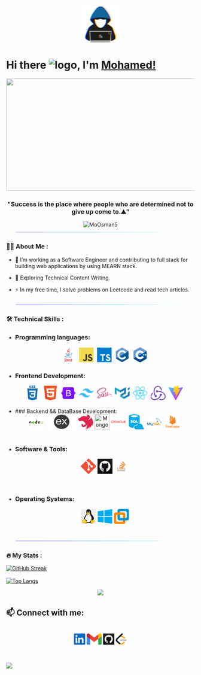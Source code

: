 <div id="header" align="center">
  <img src="https://github.com/EslamAsHhraf/EslamAsHhraf/blob/main/images/Hacker.gif" width="100"/>
</div>

# Hi there <img height ="35px" src="images/wave.gif" alt="logo">, I'm <a href ="https://www.linkedin.com/in/mohamed-osman-2114b4240/">Mohamed!</a>


<div align="center">
  <img src="https://media.giphy.com/media/dWesBcTLavkZuG35MI/giphy.gif" width="600" height="300"/>
</div>
  <span align="center">
   
   ### "Success is the place where people who are determined not to give up come to.⛰"
 
 </span>
<div align="center">
  <img src="https://komarev.com/ghpvc/?username=MoOsman5&label=Profile%20views&color=0e75b6&style=flat" alt="MoOsman5" />
</div>
<div align="center">
  <img  width=90% src="https://github.com/EslamAsHhraf/EslamAsHhraf/blob/main/images/neon.gif">
</div>


### :woman_technologist: About Me :

- :telescope: I’m working as a Software Engineer and contributing to full stack for building web applications by using MEARN stack.

- :seedling: Exploring Technical Content Writing.

- :zap: In my free time, I solve problems on Leetcode and read tech articles.

  
<div align="center">
  <img  width=90% src="https://github.com/EslamAsHhraf/EslamAsHhraf/blob/main/images/neon.gif">
</div>

### :hammer_and_wrench: Technical Skills :
<div>
  <ul>
<li>

### Programming languages:

  <div align ="center">
    <img src="https://github.com/devicons/devicon/blob/master/icons/java/java-original-wordmark.svg" title="Java" alt="Java" width="40" height="40"/>&nbsp;
    <img src="https://github.com/devicons/devicon/blob/master/icons/javascript/javascript-original.svg" title="JavaScript" alt="JavaScript" width="40" height="40"/>&nbsp;
    <img src="https://github.com/devicons/devicon/blob/master/icons/typescript/typescript-plain.svg" title="typescript" alt="typescript" width="40" height="40"/>&nbsp;
    <img src="https://github.com/devicons/devicon/blob/master/icons/c/c-original.svg" title="Java" alt="Java" width="40" height="40"/>&nbsp;
    <img src="https://github.com/devicons/devicon/blob/master/icons/cplusplus/cplusplus-original.svg" title="Java" alt="Java" width="40" height="40"/>&nbsp;
   </div>
</li>

<li>

### Frontend Development:

<div align ="center">
  <img src="https://github.com/devicons/devicon/blob/master/icons/css3/css3-plain-wordmark.svg"  title="CSS3" alt="CSS3" width="40" height="40"/>&nbsp;
  <img src="https://github.com/devicons/devicon/blob/master/icons/html5/html5-original.svg" title="HTML5" alt="HTML5" width="40" height="40"/>&nbsp;
  <img src="https://github.com/devicons/devicon/blob/master/icons/bootstrap/bootstrap-original.svg" title="Bootstrap" alt="Bootstrap" width="40" height="40"/>&nbsp;
  <img src="https://github.com/devicons/devicon/blob/master/icons/tailwindcss/tailwindcss-plain.svg" title="tailwindcss" alt="tailwindcss" width="40" height="40"/>&nbsp;
  <img src="https://github.com/devicons/devicon/blob/master/icons/sass/sass-original.svg" title="sass" alt="sass" width="40" height="40"/>&nbsp;  
  <img src="https://github.com/devicons/devicon/blob/master/icons/materialui/materialui-original.svg" title="MUI" alt="MUI" width="40" height="40"/>&nbsp;  
  <img src="https://github.com/devicons/devicon/blob/master/icons/react/react-original.svg" title="React" alt="React" width="40" height="40"/>&nbsp;
  <img src="https://github.com/devicons/devicon/blob/master/icons/redux/redux-original.svg" title="Redux" alt="Redux" width="40" height="40"/>&nbsp;
  <img src="https://github.com/EslamAsHhraf/EslamAsHhraf/blob/main/images/vite.svg" title="vite" alt="vite" width="40" height="40"/>&nbsp; 

</div>
<br>
</li>


<li>
  ### Backend && DataBase Development:
  <div align ="center">
    <img src="https://github.com/devicons/devicon/blob/master/icons/nodejs/nodejs-original-wordmark.svg" title="NodeJS" alt="NodeJS" width="40" height="40"/>&nbsp;
    <img src="https://github.com/MoOsman5/movie-max/blob/master/public/images/pngwing.com.png" title="express" **alt="express" width="80" height="40"/>
    <img src="https://github.com/devicons/devicon/blob/master/icons/nestjs/nestjs-plain.svg" title="nest" **alt="nest" width="40" height="40"/>
    <img src="https://raw.githubusercontent.com/mongodb-js/leaf/master/dist/mongodb-leaf_32x32.png" title="Mongodb" **alt="mongodb" width="40" height="40"/>
    <img src="https://github.com/devicons/devicon/blob/master/icons/oracle/oracle-original.svg" title="SQL"  alt="SQL" width="40" height="40"/>&nbsp;
    <img src="https://github.com/EslamAsHhraf/EslamAsHhraf/blob/main/images/sql.png" title="SQL"  alt="SQL" width="40" height="40"/>&nbsp;
    <img src="https://github.com/devicons/devicon/blob/master/icons/mysql/mysql-original-wordmark.svg" title="MySQL"  alt="MySQL" width="40" height="40"/>&nbsp;
    <img src="https://github.com/devicons/devicon/blob/master/icons/firebase/firebase-plain-wordmark.svg" title="Firebase" alt="Firebase" width="40" height="40"/>&nbsp;
  </div>
  <br>
</li>
<li>

### Software & Tools:

<div align ="center">

<code title="GitHub"><img height="40" src="https://github.com/EslamAsHhraf/EslamAsHhraf/blob/main/images/Git2.png"></code>
<code title="GitHub"><img height="40" src="https://github.com/EslamAsHhraf/EslamAsHhraf/blob/main/images/git.png"></code>
<code title="StackOverflow"><img height="40" src="https://github.com/EslamAsHhraf/EslamAsHhraf/blob/main/images/StackOverflow.png"></code>

</div>
<br>
</li>
<li>

### Operating Systems:

<div align ="center">
<code title="Linux"><img src="https://github.com/EslamAsHhraf/EslamAsHhraf/blob/main/images/images.jpg" width="40" height="40" /></code>
<code title="Windows"><img src="https://github.com/devicons/devicon/blob/master/icons/windows8/windows8-original.svg" height="40" /></code>
<code title="VMware"><img src="https://github.com/EslamAsHhraf/EslamAsHhraf/blob/main/images/vmware.png" height="40" /></code>

</div>
</ul>
<br>
</li>
<div align="center">
  <img  width=90% src="https://github.com/EslamAsHhraf/EslamAsHhraf/blob/main/images/neon.gif">
</div>    
</div>

### :fire: My Stats :

[![GitHub Streak](http://github-readme-streak-stats.herokuapp.com?user=MoOsman5&theme=dark&background=000000)](https://git.io/streak-stats)
<br>  
[![Top Langs](https://github-readme-stats.vercel.app/api/top-langs/?username=MoOsman5&layout=compact&theme=vision-friendly-dark)](https://github.com/anuraghazra/github-readme-stats)
<br>
<div align="center">
<img  height="175" src="https://github-readme-stats.vercel.app/api?username=MOOsman5&count_private=true&show_icons=true&theme=midnight-purple&hide_border=true" >
<br>
</div>


## 📫 Connect with me: <a id = "Connect"></a>

</br>
<div align="center">
  <a href="https://www.linkedin.com/in/mohamed-osman-2114b4240/" target="blank"><img align="center"
      src="https://github.com/EslamAsHhraf/EslamAsHhraf/blob/main/images/linkedin.png"
      alt="linkedin" height="30" width="30" /></a>
 <a href="mailto:imohamedosmann@gmail.com" target="blank"><img align="center"
      src="https://github.com/EslamAsHhraf/EslamAsHhraf/blob/main/images/Gmail.png"
      alt="gmail" height="30px" width="40px" /></a> 
 <a href="https://github.com/MoOsman5" target="blank"><img align="center"
      src="https://github.com/EslamAsHhraf/EslamAsHhraf/blob/main/images/git.png"
      alt="github" height="30px" width="30px" /></a>  
 <a href="https://leetcode.com/MoOsman_5/" target="blank"><img align="center"
      src="https://github.com/MoOsman5/movie-max/blob/master/public/images/LeetCode_Logo.png"
      alt="github" height="30px" width="30px" /></a> 
</div>
<br>


<br>
<p align="left"><img src="https://readme-typing-svg.herokuapp.com/?lines=See+You+Later.."/></p>

<!--
**yousseffninja/yousseffninja** is a ✨ _special_ ✨ repository because its `README.md` (this file) appears on your GitHub profile.

Here are some ideas to get you started:

- 🔭 I’m currently working on ...
- 🌱 I’m currently learning ...
- 👯 I’m looking to collaborate on ...
- 🤔 I’m looking for help with ...
- 💬 Ask me about ...
- 📫 How to reach me: ...
- 😄 Pronouns: ...
- ⚡ Fun fact: ...
-->
